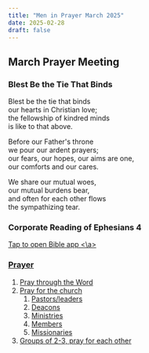 ```yaml
---
title: "Men in Prayer March 2025"
date: 2025-02-28
draft: false
---
```


## March Prayer Meeting

### Blest Be the Tie That Binds
Blest be the tie that binds \
our hearts in Christian love; \
the fellowship of kindred minds \
is like to that above.

Before our Father's throne \
we pour our ardent prayers; \
our fears, our hopes, our aims are one, \
our comforts and our cares. 

We share our mutual woes, \
our mutual burdens bear, \
and often for each other flows \
the sympathizing tear. 

### Corporate Reading of Ephesians 4
<a href="https://www.bible.com/bible/59/EPH.4.ESV" target="_blank">Tap to open Bible app <\a>

### Prayer
1. Pray through the Word
2. Pray for the church
    1. Pastors/leaders
    2. Deacons
    3. Ministries
    4. Members
    5. Missionaries 
3. Groups of 2-3, pray for each other